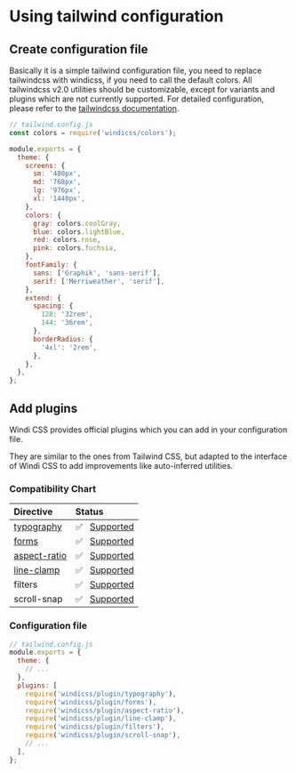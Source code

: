 # Using tailwind configuration

## Create configuration file

Basically it is a simple tailwind configuration file, you need to replace tailwindcss with windicss, if you need to call the default colors. All tailwindcss v2.0 utilities should be customizable, except for variants and plugins which are not currently supported. For detailed configuration, please refer to the [tailwindcss documentation](https://tailwindcss.com/docs/configuration).

```js
// tailwind.config.js
const colors = require('windicss/colors');

module.exports = {
  theme: {
    screens: {
      sm: '480px',
      md: '768px',
      lg: '976px',
      xl: '1440px',
    },
    colors: {
      gray: colors.coolGray,
      blue: colors.lightBlue,
      red: colors.rose,
      pink: colors.fuchsia,
    },
    fontFamily: {
      sans: ['Graphik', 'sans-serif'],
      serif: ['Merriweather', 'serif'],
    },
    extend: {
      spacing: {
        128: '32rem',
        144: '36rem',
      },
      borderRadius: {
        '4xl': '2rem',
      },
    },
  },
};
```

## Add plugins

Windi CSS provides official plugins which you can add in your configuration file.

They are similar to the ones from Tailwind CSS, but adapted to the interface of Windi CSS to add improvements like auto-inferred utilities.

### Compatibility Chart

| Directive                                                                | Status                                                                             |
| :----------------------------------------------------------------------- | :--------------------------------------------------------------------------------- |
| [typography](https://github.com/tailwindlabs/tailwindcss-typography)     | ✅ &ensp;[Supported](https://windicss.netlify.app/guide/plugins.html#typography)   |
| [forms](https://github.com/tailwindlabs/tailwindcss-forms)               | ✅ &ensp;[Supported](https://windicss.netlify.app/guide/plugins.html#forms)        |
| [aspect-ratio](https://github.com/tailwindlabs/tailwindcss-aspect-ratio) | ✅ &ensp;[Supported](https://windicss.netlify.app/guide/plugins.html#aspect-ratio) |
| [line-clamp](https://github.com/tailwindlabs/tailwindcss-line-clamp)     | ✅ &ensp;[Supported](https://windicss.netlify.app/guide/plugins.html#line-clamp)   |
| filters                                                                  | ✅ &ensp;[Supported](https://windicss.netlify.app/guide/plugins.html#filters)      |
| scroll-snap                                                              | ✅ &ensp;[Supported](https://windicss.netlify.app/guide/plugins.html#scroll-snap)  |

### Configuration file

```js
// tailwind.config.js
module.exports = {
  theme: {
    // ...
  },
  plugins: [
    require('windicss/plugin/typography'),
    require('windicss/plugin/forms'),
    require('windicss/plugin/aspect-ratio'),
    require('windicss/plugin/line-clamp'),
    require('windicss/plugin/filters'),
    require('windicss/plugin/scroll-snap'),
    // ...
  ],
};
```
